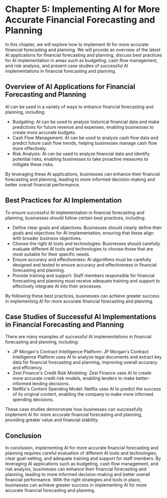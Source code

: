 Chapter 5: Implementing AI for More Accurate Financial Forecasting and Planning
===============================================================================

In this chapter, we will explore how to implement AI for more accurate financial forecasting and planning. We will provide an overview of the latest AI applications for financial forecasting and planning, discuss best practices for AI implementation in areas such as budgeting, cash flow management, and risk analysis, and present case studies of successful AI implementations in financial forecasting and planning.

Overview of AI Applications for Financial Forecasting and Planning
------------------------------------------------------------------

AI can be used in a variety of ways to enhance financial forecasting and planning, including:

* Budgeting: AI can be used to analyze historical financial data and make predictions for future revenue and expenses, enabling businesses to create more accurate budgets.
* Cash Flow Management: AI can be used to analyze cash flow data and predict future cash flow trends, helping businesses manage cash flow more effectively.
* Risk Analysis: AI can be used to analyze financial data and identify potential risks, enabling businesses to take proactive measures to mitigate these risks.

By leveraging these AI applications, businesses can enhance their financial forecasting and planning, leading to more informed decision-making and better overall financial performance.

Best Practices for AI Implementation
------------------------------------

To ensure successful AI implementation in financial forecasting and planning, businesses should follow certain best practices, including:

* Define clear goals and objectives: Businesses should clearly define their goals and objectives for AI implementation, ensuring that these align with broader business objectives.
* Choose the right AI tools and technologies: Businesses should carefully evaluate different AI tools and technologies to choose those that are most suitable for their specific needs.
* Ensure accuracy and effectiveness: AI algorithms must be carefully designed and tested to ensure accuracy and effectiveness in financial forecasting and planning.
* Provide training and support: Staff members responsible for financial forecasting and planning must receive adequate training and support to effectively integrate AI into their processes.

By following these best practices, businesses can achieve greater success in implementing AI for more accurate financial forecasting and planning.

Case Studies of Successful AI Implementations in Financial Forecasting and Planning
-----------------------------------------------------------------------------------

There are many examples of successful AI implementations in financial forecasting and planning, including:

* JP Morgan's Contract Intelligence Platform: JP Morgan's Contract Intelligence Platform uses AI to analyze legal documents and extract key data for financial forecasting and planning, improving overall accuracy and efficiency.
* Zest Finance's Credit Risk Modeling: Zest Finance uses AI to create more accurate credit risk models, enabling lenders to make better-informed lending decisions.
* Netflix's Content Spending Model: Netflix uses AI to predict the success of its original content, enabling the company to make more informed spending decisions.

These case studies demonstrate how businesses can successfully implement AI for more accurate financial forecasting and planning, providing greater value and financial stability.

Conclusion
----------

In conclusion, implementing AI for more accurate financial forecasting and planning requires careful evaluation of different AI tools and technologies, clear goal-setting, and adequate training and support for staff members. By leveraging AI applications such as budgeting, cash flow management, and risk analysis, businesses can enhance their financial forecasting and planning, leading to more informed decision-making and better overall financial performance. With the right strategies and tools in place, businesses can achieve greater success in implementing AI for more accurate financial forecasting and planning.
